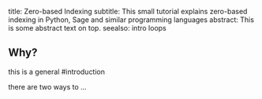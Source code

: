 title: Zero-based Indexing
subtitle: This small tutorial explains zero-based indexing in Python,
          Sage and similar programming languages
abstract:
    This is some abstract text on top.
seealso:
    intro
    loops

## Why?

this is a general #introduction

there are two ways to …

